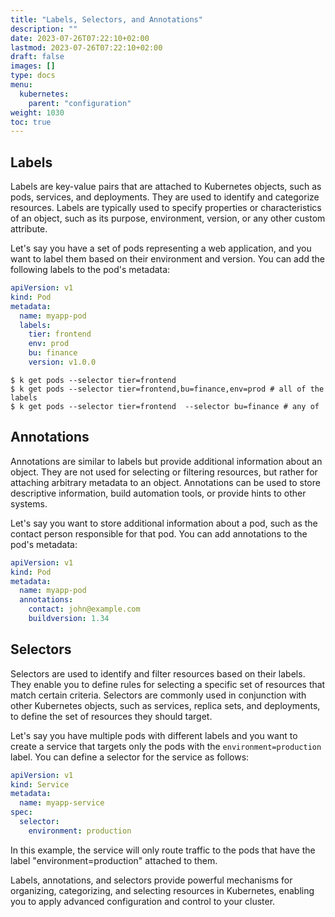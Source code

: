 ```yaml
---
title: "Labels, Selectors, and Annotations"
description: ""
date: 2023-07-26T07:22:10+02:00
lastmod: 2023-07-26T07:22:10+02:00
draft: false
images: []
type: docs
menu:
  kubernetes:
    parent: "configuration"
weight: 1030
toc: true
---
```

## Labels
Labels are key-value pairs that are attached to Kubernetes objects, such as pods, services, and deployments. They are used to identify and categorize resources. Labels are typically used to specify properties or characteristics of an object, such as its purpose, environment, version, or any other custom attribute.

Let's say you have a set of pods representing a web application, and you want to label them based on their environment and version. You can add the following labels to the pod's metadata:

```yaml
apiVersion: v1
kind: Pod
metadata:
  name: myapp-pod
  labels:
    tier: frontend
    env: prod
    bu: finance
    version: v1.0.0
```

```shell
$ k get pods --selector tier=frontend
$ k get pods --selector tier=frontend,bu=finance,env=prod # all of the labels
$ k get pods --selector tier=frontend  --selector bu=finance # any of
```
## Annotations
Annotations are similar to labels but provide additional information about an object. They are not used for selecting or filtering resources, but rather for attaching arbitrary metadata to an object. Annotations can be used to store descriptive information, build automation tools, or provide hints to other systems.

Let's say you want to store additional information about a pod, such as the contact person responsible for that pod. You can add annotations to the pod's metadata:

```yaml
apiVersion: v1
kind: Pod
metadata:
  name: myapp-pod
  annotations:
    contact: john@example.com
    buildversion: 1.34
```

## Selectors
Selectors are used to identify and filter resources based on their labels. They enable you to define rules for selecting a specific set of resources that match certain criteria. Selectors are commonly used in conjunction with other Kubernetes objects, such as services, replica sets, and deployments, to define the set of resources they should target.

Let's say you have multiple pods with different labels and you want to create a service that targets only the pods with the `environment=production` label. You can define a selector for the service as follows:

```yaml
apiVersion: v1
kind: Service
metadata:
  name: myapp-service
spec:
  selector:
    environment: production
```
In this example, the service will only route traffic to the pods that have the label "environment=production" attached to them.

Labels, annotations, and selectors provide powerful mechanisms for organizing, categorizing, and selecting resources in Kubernetes, enabling you to apply advanced configuration and control to your cluster.
